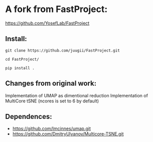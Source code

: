 A fork from FastProject:
========================
https://github.com/YosefLab/FastProject

Install:
--------

	git clone https://github.com/juugii/FastProject.git

	cd FastProject/

	pip install .


Changes from original work:
---------------------------

Implementation of UMAP as dimentional reduction
Implementation of MultiCore tSNE (ncores is set to 6 by default)

Dependences:
------------

- https://github.com/lmcinnes/umap.git
- https://github.com/DmitryUlyanov/Multicore-TSNE.git
